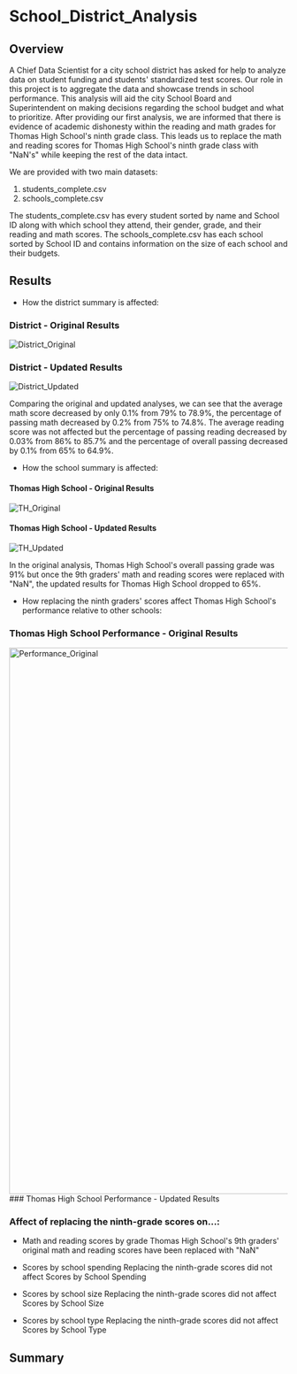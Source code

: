 # School_District_Analysis

## Overview
A Chief Data Scientist for a city school district has asked for help to analyze data on student funding and students' standardized test scores. Our role in this project is to aggregate the data and showcase trends in school performance. This analysis will aid the city School Board and Superintendent on making decisions regarding the school budget and what to prioritize.
After providing our first analysis, we are informed that there is evidence of academic dishonesty within the reading and math grades for Thomas High School's ninth grade class. This leads us to replace the math and reading scores for Thomas High School's ninth grade class with "NaN's" while keeping the rest of the data intact.

We are provided with two main datasets:
1. students_complete.csv
2. schools_complete.csv

The students_complete.csv has every student sorted by name and School ID along with which school they attend, their gender, grade, and their reading and math scores.
The schools_complete.csv has each school sorted by School ID and contains information on the size of each school and their budgets.

## Results

* How the district summary is affected:
### District - Original Results
![District_Original](https://user-images.githubusercontent.com/95504135/150718621-b35ecc4e-c4a8-4148-a4ed-55909dd78201.png)
### District - Updated Results
![District_Updated](https://user-images.githubusercontent.com/95504135/150718629-2ffe665b-978d-4b2f-b128-5d42756d5d7e.png)

Comparing the original and updated analyses, we can see that the average math score decreased by only 0.1% from 79% to 78.9%, the percentage of passing math decreased by 0.2% from 75% to 74.8%.
The average reading score was not affected but the percentage of passing reading decreased by 0.03% from 86% to 85.7% and the percentage of overall passing decreased by 0.1% from 65% to 64.9%.

* How the school summary is affected:
#### Thomas High School - Original Results
![TH_Original](https://user-images.githubusercontent.com/95504135/150717924-deeb029d-6263-4c10-aa41-d66a8fb102d3.png)
#### Thomas High School - Updated Results
![TH_Updated](https://user-images.githubusercontent.com/95504135/150717927-c77747e4-a076-4b10-8081-7fc2b92224ac.png)

In the original analysis, Thomas High School's overall passing grade was 91% but once the 9th graders' math and reading scores were replaced with "NaN", the updated results for Thomas High School dropped to 65%.

* How replacing the ninth graders' scores affect Thomas High School's performance relative to other schools:
### Thomas High School Performance - Original Results
<img width="988" alt="Performance_Original" src="https://user-images.githubusercontent.com/95504135/150720946-a802193b-0e0b-484c-a925-c60dd6626f03.png">
### Thomas High School Performance - Updated Results


### Affect of replacing the ninth-grade scores on...:

* Math and reading scores by grade
Thomas High School's 9th graders' original math and reading scores have been replaced with "NaN"

* Scores by school spending
Replacing the ninth-grade scores did not affect Scores by School Spending 

* Scores by school size
Replacing the ninth-grade scores did not affect Scores by School Size

* Scores by school type
Replacing the ninth-grade scores did not affect Scores by School Type

## Summary
